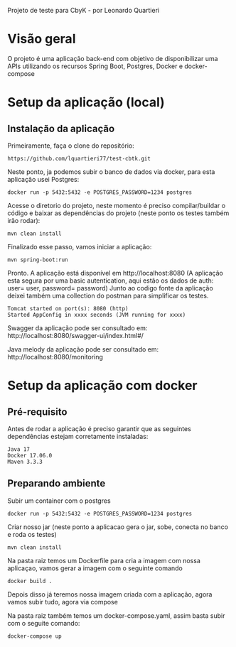 Projeto de teste para CbyK - por Leonardo Quartieri

# Visão geral

O projeto é uma aplicação back-end com objetivo de disponibilizar uma APIs utilizando os recursos Spring Boot, Postgres, Docker e docker-compose


# Setup da aplicação (local)

## Instalação da aplicação

Primeiramente, faça o clone do repositório:
```
https://github.com/lquartieri77/test-cbtk.git
```

Neste ponto, ja podemos subir o banco de dados via docker, para esta aplicação usei Postgres: 
```
docker run -p 5432:5432 -e POSTGRES_PASSWORD=1234 postgres
```

Acesse o diretorio do projeto, neste momento é preciso compilar/buildar o código e baixar as dependências do projeto (neste ponto os testes também irão rodar):
```
mvn clean install
```
Finalizado esse passo, vamos iniciar a aplicação:
```
mvn spring-boot:run
```
Pronto. A aplicação está disponível em http://localhost:8080 (A aplicação esta segura por uma basic autentication, aqui estão os dados de auth: user= user, password= password) Junto ao codigo fonte da aplicação deixei também uma collection do postman para simplificar os testes.
```
Tomcat started on port(s): 8080 (http)
Started AppConfig in xxxx seconds (JVM running for xxxx)
```
Swagger da aplicação pode ser consultado em:
http://localhost:8080/swagger-ui/index.html#/

Java melody da aplicação pode ser consultado em:
http://localhost:8080/monitoring


# Setup da aplicação com docker

## Pré-requisito

Antes de rodar a aplicação é preciso garantir que as seguintes dependências estejam corretamente instaladas:

```
Java 17
Docker 17.06.0 
Maven 3.3.3 
```

## Preparando ambiente

Subir um container com o postgres 
```
docker run -p 5432:5432 -e POSTGRES_PASSWORD=1234 postgres
```

Criar nosso jar (neste ponto a aplicacao gera o jar, sobe, conecta no banco e roda os testes)
```
mvn clean install
```
Na pasta raiz temos um Dockerfile para cria a imagem com nossa aplicaçao, vamos gerar a imagem com o seguinte comando 
```
docker build .
```

Depois disso já teremos nossa imagem criada com a aplicação, agora vamos subir tudo, agora via compose

Na pasta raiz também temos um docker-compose.yaml, assim basta subir com o seguite comando:
```
docker-compose up
```
